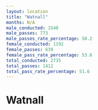 ```yaml
---
layout: location
title: "Watnall"
months: N/A
male_conducted: 1540
male_passes: 773
male_passes_rate_percentage: 50.2
female_conducted: 1192
female_passes: 639
female_pass_rate_percentage: 53.6
total_conducted: 2735
total_passes: 1412
total_pass_rate_percentage: 51.6
---
```


# Watnall
